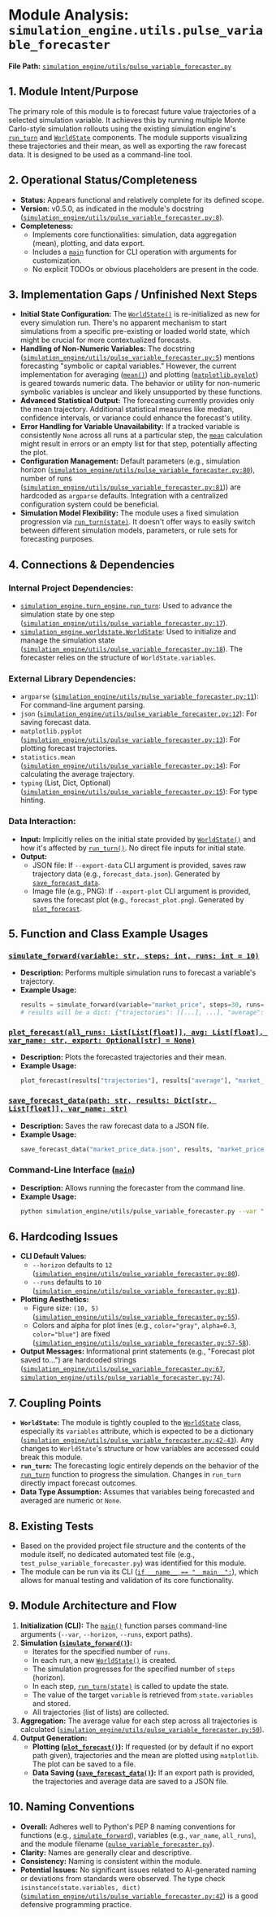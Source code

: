 # Module Analysis: `simulation_engine.utils.pulse_variable_forecaster`

**File Path:** [`simulation_engine/utils/pulse_variable_forecaster.py`](../../simulation_engine/utils/pulse_variable_forecaster.py)

## 1. Module Intent/Purpose

The primary role of this module is to forecast future value trajectories of a selected simulation variable. It achieves this by running multiple Monte Carlo-style simulation rollouts using the existing simulation engine's [`run_turn`](../../simulation_engine/turn_engine.py:0) and [`WorldState`](../../simulation_engine/worldstate.py:0) components. The module supports visualizing these trajectories and their mean, as well as exporting the raw forecast data. It is designed to be used as a command-line tool.

## 2. Operational Status/Completeness

- **Status:** Appears functional and relatively complete for its defined scope.
- **Version:** v0.5.0, as indicated in the module's docstring ([`simulation_engine/utils/pulse_variable_forecaster.py:8`](../../simulation_engine/utils/pulse_variable_forecaster.py:8)).
- **Completeness:**
    - Implements core functionalities: simulation, data aggregation (mean), plotting, and data export.
    - Includes a [`main`](../../simulation_engine/utils/pulse_variable_forecaster.py:77) function for CLI operation with arguments for customization.
    - No explicit TODOs or obvious placeholders are present in the code.

## 3. Implementation Gaps / Unfinished Next Steps

- **Initial State Configuration:** The [`WorldState()`](../../simulation_engine/utils/pulse_variable_forecaster.py:37) is re-initialized as new for every simulation run. There's no apparent mechanism to start simulations from a specific pre-existing or loaded world state, which might be crucial for more contextualized forecasts.
- **Handling of Non-Numeric Variables:** The docstring ([`simulation_engine/utils/pulse_variable_forecaster.py:5`](../../simulation_engine/utils/pulse_variable_forecaster.py:5)) mentions forecasting "symbolic or capital variables." However, the current implementation for averaging ([`mean()`](../../simulation_engine/utils/pulse_variable_forecaster.py:50)) and plotting ([`matplotlib.pyplot`](../../simulation_engine/utils/pulse_variable_forecaster.py:13)) is geared towards numeric data. The behavior or utility for non-numeric symbolic variables is unclear and likely unsupported by these functions.
- **Advanced Statistical Output:** The forecasting currently provides only the mean trajectory. Additional statistical measures like median, confidence intervals, or variance could enhance the forecast's utility.
- **Error Handling for Variable Unavailability:** If a tracked variable is consistently `None` across all runs at a particular step, the [`mean`](../../simulation_engine/utils/pulse_variable_forecaster.py:50) calculation might result in errors or an empty list for that step, potentially affecting the plot.
- **Configuration Management:** Default parameters (e.g., simulation horizon ([`simulation_engine/utils/pulse_variable_forecaster.py:80`](../../simulation_engine/utils/pulse_variable_forecaster.py:80)), number of runs ([`simulation_engine/utils/pulse_variable_forecaster.py:81`](../../simulation_engine/utils/pulse_variable_forecaster.py:81))) are hardcoded as `argparse` defaults. Integration with a centralized configuration system could be beneficial.
- **Simulation Model Flexibility:** The module uses a fixed simulation progression via [`run_turn(state)`](../../simulation_engine/utils/pulse_variable_forecaster.py:40). It doesn't offer ways to easily switch between different simulation models, parameters, or rule sets for forecasting purposes.

## 4. Connections & Dependencies

### Internal Project Dependencies:
- [`simulation_engine.turn_engine.run_turn`](../../simulation_engine/turn_engine.py:0): Used to advance the simulation state by one step ([`simulation_engine/utils/pulse_variable_forecaster.py:17`](../../simulation_engine/utils/pulse_variable_forecaster.py:17)).
- [`simulation_engine.worldstate.WorldState`](../../simulation_engine/worldstate.py:0): Used to initialize and manage the simulation state ([`simulation_engine/utils/pulse_variable_forecaster.py:18`](../../simulation_engine/utils/pulse_variable_forecaster.py:18)). The forecaster relies on the structure of `WorldState.variables`.

### External Library Dependencies:
- `argparse` ([`simulation_engine/utils/pulse_variable_forecaster.py:11`](../../simulation_engine/utils/pulse_variable_forecaster.py:11)): For command-line argument parsing.
- `json` ([`simulation_engine/utils/pulse_variable_forecaster.py:12`](../../simulation_engine/utils/pulse_variable_forecaster.py:12)): For saving forecast data.
- `matplotlib.pyplot` ([`simulation_engine/utils/pulse_variable_forecaster.py:13`](../../simulation_engine/utils/pulse_variable_forecaster.py:13)): For plotting forecast trajectories.
- `statistics.mean` ([`simulation_engine/utils/pulse_variable_forecaster.py:14`](../../simulation_engine/utils/pulse_variable_forecaster.py:14)): For calculating the average trajectory.
- `typing` (List, Dict, Optional) ([`simulation_engine/utils/pulse_variable_forecaster.py:15`](../../simulation_engine/utils/pulse_variable_forecaster.py:15)): For type hinting.

### Data Interaction:
- **Input:** Implicitly relies on the initial state provided by [`WorldState()`](../../simulation_engine/utils/pulse_variable_forecaster.py:37) and how it's affected by [`run_turn()`](../../simulation_engine/utils/pulse_variable_forecaster.py:40). No direct file inputs for initial state.
- **Output:**
    - JSON file: If `--export-data` CLI argument is provided, saves raw trajectory data (e.g., `forecast_data.json`). Generated by [`save_forecast_data`](../../simulation_engine/utils/pulse_variable_forecaster.py:71).
    - Image file (e.g., PNG): If `--export-plot` CLI argument is provided, saves the forecast plot (e.g., `forecast_plot.png`). Generated by [`plot_forecast`](../../simulation_engine/utils/pulse_variable_forecaster.py:54).

## 5. Function and Class Example Usages

### [`simulate_forward(variable: str, steps: int, runs: int = 10)`](../../simulation_engine/utils/pulse_variable_forecaster.py:21)
- **Description:** Performs multiple simulation runs to forecast a variable's trajectory.
- **Example Usage:**
  ```python
  results = simulate_forward(variable="market_price", steps=30, runs=100)
  # results will be a dict: {"trajectories": [[...], ...], "average": [...]}
  ```

### [`plot_forecast(all_runs: List[List[float]], avg: List[float], var_name: str, export: Optional[str] = None)`](../../simulation_engine/utils/pulse_variable_forecaster.py:54)
- **Description:** Plots the forecasted trajectories and their mean.
- **Example Usage:**
  ```python
  plot_forecast(results["trajectories"], results["average"], "market_price", export="market_price_forecast.png")
  ```

### [`save_forecast_data(path: str, results: Dict[str, List[float]], var_name: str)`](../../simulation_engine/utils/pulse_variable_forecaster.py:71)
- **Description:** Saves the raw forecast data to a JSON file.
- **Example Usage:**
  ```python
  save_forecast_data("market_price_data.json", results, "market_price")
  ```

### Command-Line Interface ([`main`](../../simulation_engine/utils/pulse_variable_forecaster.py:77))
- **Description:** Allows running the forecaster from the command line.
- **Example Usage:**
  ```bash
  python simulation_engine/utils/pulse_variable_forecaster.py --var "stock_A_value" --horizon 24 --runs 50 --export-data "stock_A_forecast.json" --export-plot "stock_A_plot.png"
  ```

## 6. Hardcoding Issues

- **CLI Default Values:**
    - `--horizon` defaults to `12` ([`simulation_engine/utils/pulse_variable_forecaster.py:80`](../../simulation_engine/utils/pulse_variable_forecaster.py:80)).
    - `--runs` defaults to `10` ([`simulation_engine/utils/pulse_variable_forecaster.py:81`](../../simulation_engine/utils/pulse_variable_forecaster.py:81)).
- **Plotting Aesthetics:**
    - Figure size: `(10, 5)` ([`simulation_engine/utils/pulse_variable_forecaster.py:55`](../../simulation_engine/utils/pulse_variable_forecaster.py:55)).
    - Colors and alpha for plot lines (e.g., `color="gray"`, `alpha=0.3`, `color="blue"`) are fixed ([`simulation_engine/utils/pulse_variable_forecaster.py:57-58`](../../simulation_engine/utils/pulse_variable_forecaster.py:57-58)).
- **Output Messages:** Informational print statements (e.g., "Forecast plot saved to...") are hardcoded strings ([`simulation_engine/utils/pulse_variable_forecaster.py:67`](../../simulation_engine/utils/pulse_variable_forecaster.py:67), [`simulation_engine/utils/pulse_variable_forecaster.py:74`](../../simulation_engine/utils/pulse_variable_forecaster.py:74)).

## 7. Coupling Points

- **`WorldState`:** The module is tightly coupled to the [`WorldState`](../../simulation_engine/worldstate.py:0) class, especially its `variables` attribute, which is expected to be a dictionary ([`simulation_engine/utils/pulse_variable_forecaster.py:42-43`](../../simulation_engine/utils/pulse_variable_forecaster.py:42-43)). Any changes to `WorldState`'s structure or how variables are accessed could break this module.
- **`run_turn`:** The forecasting logic entirely depends on the behavior of the [`run_turn`](../../simulation_engine/turn_engine.py:0) function to progress the simulation. Changes in `run_turn` directly impact forecast outcomes.
- **Data Type Assumption:** Assumes that variables being forecasted and averaged are numeric or `None`.

## 8. Existing Tests

- Based on the provided project file structure and the contents of the module itself, no dedicated automated test file (e.g., `test_pulse_variable_forecaster.py`) was identified for this module.
- The module can be run via its CLI ([`if __name__ == "__main__":`](../../simulation_engine/utils/pulse_variable_forecaster.py:92)), which allows for manual testing and validation of its core functionality.

## 9. Module Architecture and Flow

1.  **Initialization (CLI):** The [`main()`](../../simulation_engine/utils/pulse_variable_forecaster.py:77) function parses command-line arguments (`--var`, `--horizon`, `--runs`, export paths).
2.  **Simulation ([`simulate_forward()`](../../simulation_engine/utils/pulse_variable_forecaster.py:21)):**
    *   Iterates for the specified number of `runs`.
    *   In each run, a new [`WorldState()`](../../simulation_engine/utils/pulse_variable_forecaster.py:37) is created.
    *   The simulation progresses for the specified number of `steps` (horizon).
    *   In each step, [`run_turn(state)`](../../simulation_engine/utils/pulse_variable_forecaster.py:40) is called to update the state.
    *   The value of the target `variable` is retrieved from `state.variables` and stored.
    *   All trajectories (list of lists) are collected.
3.  **Aggregation:** The average value for each step across all trajectories is calculated ([`simulation_engine/utils/pulse_variable_forecaster.py:50`](../../simulation_engine/utils/pulse_variable_forecaster.py:50)).
4.  **Output Generation:**
    *   **Plotting ([`plot_forecast()`](../../simulation_engine/utils/pulse_variable_forecaster.py:54)):** If requested (or by default if no export path given), trajectories and the mean are plotted using `matplotlib`. The plot can be saved to a file.
    *   **Data Saving ([`save_forecast_data()`](../../simulation_engine/utils/pulse_variable_forecaster.py:71)):** If an export path is provided, the trajectories and average data are saved to a JSON file.

## 10. Naming Conventions

- **Overall:** Adheres well to Python's PEP 8 naming conventions for functions (e.g., [`simulate_forward`](../../simulation_engine/utils/pulse_variable_forecaster.py:21)), variables (e.g., `var_name`, `all_runs`), and the module filename ([`pulse_variable_forecaster.py`](../../simulation_engine/utils/pulse_variable_forecaster.py)).
- **Clarity:** Names are generally clear and descriptive.
- **Consistency:** Naming is consistent within the module.
- **Potential Issues:** No significant issues related to AI-generated naming or deviations from standards were observed. The type check `isinstance(state.variables, dict)` ([`simulation_engine/utils/pulse_variable_forecaster.py:42`](../../simulation_engine/utils/pulse_variable_forecaster.py:42)) is a good defensive programming practice.